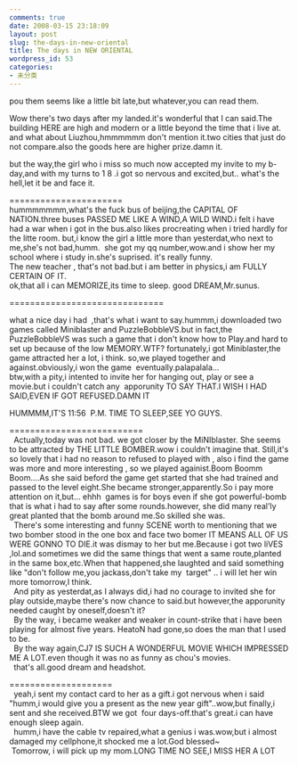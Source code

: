 ```yaml
---
comments: true
date: 2008-03-15 23:18:09
layout: post
slug: the-days-in-new-oriental
title: The days in NEW ORIENTAL
wordpress_id: 53
categories:
- 未分类
---
```


pou them seems like a little bit late,but whatever,you can read them.  
  
Wow there's two days after my landed.it's wonderful that I can said.The building HERE are high and modern or a little beyond the time that i live at. and what about Liuzhou,hmmmmmm don't mention it.two cities that just do not compare.also the goods here are higher prize.damn it.  
  
but the way,the girl who i miss so much now accepted my invite to my b-day,and with my turns to 1 8 .i got so nervous and excited,but.. what's the hell,let it be and face it.  
  
  
  
  
======================  
hummmmmmm,what's the fuck bus of beijing,the CAPITAL OF NATION.three buses PASSED ME LIKE A WIND,A WILD WIND.i felt i have had a war when i got in the bus.also likes procreating when i tried hardly for the litte room. but,i know the girl a little more than yesterdat,who next to me,she's not bad,humm.  she got my qq number,wow.and i show her my school where i study in.she's suprised. it's really funny.  
The new teacher , that's not bad.but i am better in physics,i am FULLY CERTAIN OF IT.  
ok,that all i can MEMORIZE,its time to sleep. good DREAM,Mr.sunus.  
  
==============================  
  
what a nice day i had  ,that's what i want to say.hummm,i downloaded two games called Miniblaster and PuzzleBobbleVS.but in fact,the PuzzleBobbleVS was such a game that i don't know how to Play.and hard to set up because of the low MEMORY.WTF? fortunately,i got Miniblaster,the game attracted her a lot, i think. so,we played together and against.obviously,i won the game  eventually.palapalala...  
btw,with a pity,i intented to invite her for hanging out, play or see a movie.but i couldn't catch any  apporunity TO SAY THAT.I WISH I HAD SAID,EVEN IF GOT REFUSED.DAMN IT  
  
HUMMMM,IT'S 11:56  P.M. TIME TO SLEEP,SEE YO GUYS.  
  
==========================  
  Actually,today was not bad. we got closer by the MiNIblaster. She seems to be attracted by THE LITTLE BOMBER.wow i couldn't imagine that. Still,it's so lovely that i had no reason to refused to played with , also i find the game was more and more interesting , so we played againist.Boom Boomm Boom....As she said beford the game get started that she had trained and passed to the level eight.She became stronger,apparently.So i pay more attention on it,but... ehhh  games is for boys even if she got powerful-bomb that is what i had to say after some rounds.however, she did many real'ly great planted that the bomb around me.So skilled she was.  
  There's some interesting and funny SCENE worth to mentioning that we two bomber stood in the one box and face two bomer IT MEANS ALL OF US WERE GONNO TO DIE.it was dismay to her but me.Because i got two liVES ,lol.and sometimes we did the same things that went a same route,planted in the same box,etc.When that happened,she laughted and said something like "don't follow me,you jackass,don't take my  target" .. i will let her win more tomorrow,I think.  
  And pity as yesterdat,as I always did,i had no courage to invited she for play outside,maybe there's now chance to said.but however,the apporunity needed caught by oneself,doesn't it?  
  By the way, i became weaker and weaker in count-strike that i have been playing for almost five years. HeatoN had gone,so does the man that I used to be.  
  By the way again,CJ7 IS SUCH A WONDERFUL MOVIE WHICH IMPRESSED ME A LOT.even though it was no as funny as chou's movies.  
  that's all.good dream and headshot.  
  
====================  
  yeah,i sent my contact card to her as a gift.i got nervous when i said "humm,i would give you a present as the new year gift"..wow,but finally,i sent and she received.BTW we got  four days-off.that's great.i can have enough sleep again.  
  humm,i have the cable tv repaired,what a genius i was.wow,but i almost damaged my cellphone,it shocked me a lot.God blessed~  
 Tomorrow, i will pick up my mom.LONG TIME NO SEE,I MISS HER A LOT  
  
  
  

